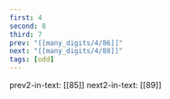 ```yaml
---
first: 4
second: 8
third: 7
prev: "[[many_digits/4/86]]"
next: "[[many_digits/4/88]]"
tags: [odd]
---
```

prev2-in-text: [[85]]
next2-in-text: [[89]]
